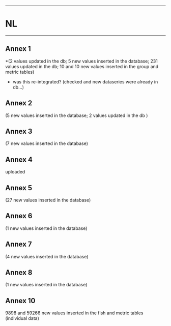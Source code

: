 -----------------------------------------------------------
# NL 
-----------------------------------------------------------
## Annex 1
*(2 values updated in the db; 5 new values inserted in the database; 231 values updated in the db; 10 and 10 new values inserted in the group and metric tables)
* was this re-integrated? (checked and new dataseries were already in db...)  
## Annex 2
(5 new values inserted in the database; 2 values updated in the db )

## Annex 3
(7 new values inserted in the database)

## Annex 4
uploaded

## Annex 5
(27 new values inserted in the database)

## Annex 6
(1 new values inserted in the database)

## Annex 7
(4 new values inserted in the database)

## Annex 8
(1 new values inserted in the database)

## Annex 10
9898 and 59266 new values inserted in the fish and metric tables (individual data)
